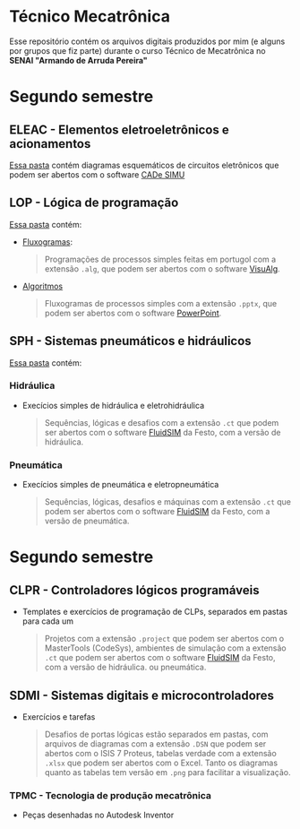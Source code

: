 # Técnico Mecatrônica
Esse repositório contém os arquivos digitais produzidos por mim (e alguns por grupos que fiz parte) durante o curso Técnico de Mecatrônica no **SENAI "Armando de Arruda Pereira"**

# Segundo semestre
## ELEAC - Elementos eletroeletrônicos e acionamentos
[Essa pasta](./Segundo%20semestre/ELEAC%20-%20Elementos%20eletroeletrônicos%20e%20acionamentos/Circuitos) contém diagramas esquemáticos de circuitos eletrônicos que podem ser abertos com o software [CADe SIMU](https://cadesimu.net)

## LOP - Lógica de programação
[Essa pasta](./Segundo%20semestre/LOP%20-%20Lógica%20de%20programação) contém:
- [Fluxogramas](./Segundo%20semestre/LOP%20-%20Lógica%20de%20programação/Fluxogramas):
    > Programações de processos simples feitas em portugol com a extensão `.alg`, que podem ser abertos com o software [VisuAlg](https://visualg3.com.br).
- [Algoritmos](./Segundo%20semestre/LOP%20-%20Lógica%20de%20programação/Fluxogramas)
    > Fluxogramas de processos simples com a extensão `.pptx`, que podem ser abertos com o software [PowerPoint](https://www.microsoft.com/microsoft-365/powerpoint).

## SPH - Sistemas pneumáticos e hidráulicos
[Essa pasta](./Segundo%20semestre/SPH%20-%20Sistemas%20pneumáticos%20e%20hidráulicos) contém:

### Hidráulica
- Execícios simples de hidráulica e eletrohidráulica
    > Sequências, lógicas e desafios com a extensão `.ct` que podem ser abertos com o software [FluidSIM](https://www.festo-didactic.com/br-pt/sistemas-de-ensino/softwares/fluidsim-3.6-portugues/fluidsim-3.6.htm?fbid=YnIucHQuNTM3LjIzLjE4LjEwMTIuNTQ0Mw) da Festo, com a versão de hidráulica.

### Pneumática

- Execícios simples de pneumática e eletropneumática
    > Sequências, lógicas, desafios e máquinas com a extensão `.ct` que podem ser abertos com o software [FluidSIM](https://www.festo-didactic.com/br-pt/sistemas-de-ensino/softwares/fluidsim-3.6-portugues/fluidsim-3.6.htm?fbid=YnIucHQuNTM3LjIzLjE4LjEwMTIuNTQ0Mw) da Festo, com a versão de pneumática.


# Segundo semestre
## CLPR - Controladores lógicos programáveis
- Templates e exercícios de programação de CLPs, separados em pastas para cada um
    > Projetos com a extensão `.project` que podem ser abertos com o MasterTools (CodeSys), ambientes de simulação com a extensão `.ct` que podem ser abertos com o software [FluidSIM](https://www.festo-didactic.com/br-pt/sistemas-de-ensino/softwares/fluidsim-3.6-portugues/fluidsim-3.6.htm?fbid=YnIucHQuNTM3LjIzLjE4LjEwMTIuNTQ0Mw) da Festo, com a versão de hidráulica. ou pneumática.

## SDMI - Sistemas digitais e microcontroladores
- Exercícios e tarefas
    > Desafios de portas lógicas estão separados em pastas, com arquivos de diagramas com a extensão `.DSN` que podem ser abertos com o ISIS 7 Proteus, tabelas verdade com a extensão `.xlsx` que podem ser abertos com o Excel. Tanto os diagramas quanto as tabelas tem versão em `.png` para facilitar a visualização.

### TPMC - Tecnologia de produção mecatrônica
- Peças desenhadas no Autodesk Inventor
